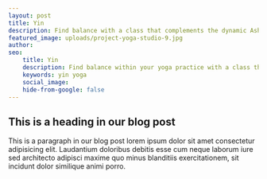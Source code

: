 ```yaml
---
layout: post
title: Yin
description: Find balance with a class that complements the dynamic Ashtanga method. Delve deep into your body, embrace relaxation, and cultivate mindfulness for a harmonized practice.
featured_image: uploads/project-yoga-studio-9.jpg
author: 
seo: 
    title: Yin
    description: Find balance within your yoga practice with a class that complements the dynamic Ashtanga method. Delve deep into your body, embrace relaxation, and cultivate mindfulness for a harmonized practice.
    keywords: yin yoga
    social_image: 
    hide-from-google: false
---
```


## This is a heading in our blog post 

This  is a paragraph in our blog post lorem ipsum dolor sit amet consectetur adipisicing elit. Laudantium doloribus debitis esse cum neque laborum iure sed architecto adipisci maxime quo minus blanditiis exercitationem, sit incidunt dolor similique animi porro.